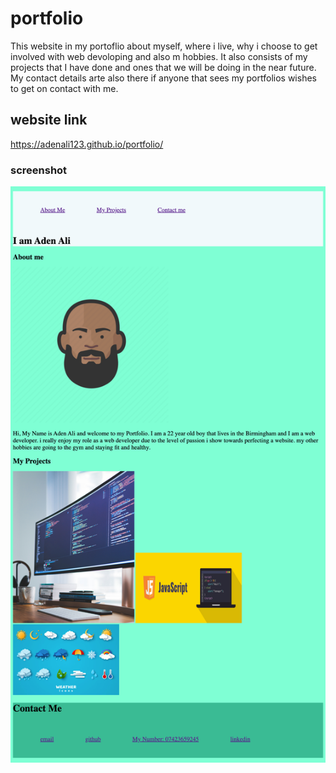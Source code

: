 # portfolio
This website in my portoflio about myself, where i live, why i choose to get involved with web devoloping and also m hobbies. It also consists of my projects that I have done and ones that we will be doing in the near future. My contact details arte also there if anyone that sees my portfolios wishes to get on contact with me.

## website link
https://adenali123.github.io/portfolio/
### screenshot
![overall-screenshot.png](/images/overall-screenshot.png)

